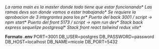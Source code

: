 *La rama main es la master donde todo tiene que estar funcionando**
*Las ramas devs son donde vamos a estar trabajando**
*Se requiere la aprobacion de 3 integrantes para los pr**
*Puerto del back 3001 / script -> npm start**
*Puerto del front 5173 / script -> npm run dev**
*Stack back express sequelize postgresql**
*Stack front react tailwind redux vite**

**Formato .env**
PORT=3001
DB_USER=postgres
DB_PASSWORD=password
DB_HOST=localhost
DB_NAME=micole
DB_PORT=5432

